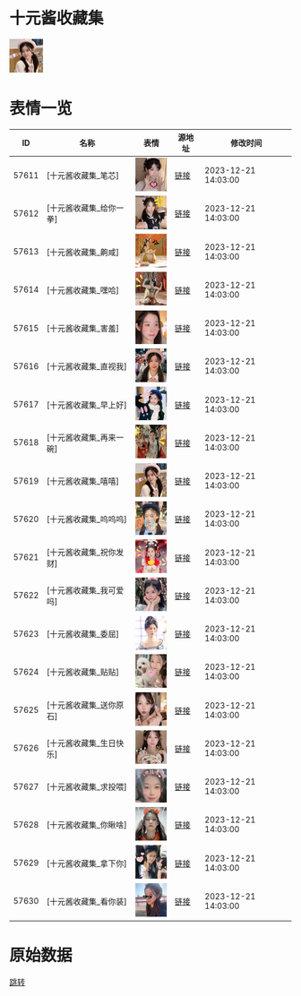 # 十元酱收藏集

<img src="./cover.png" height="60" alt="cover" />

# 表情一览

|ID|名称|表情|源地址|修改时间|
|----|----|----|----|----|
|57611|[十元酱收藏集_笔芯]|<img src="./pic/057611_%5B十元酱收藏集_笔芯%5D.png" height="60" alt="笔芯"/>|[链接](https://i0.hdslb.com/bfs/garb/5abf31a40dcaeb725602d5e74a0d81b217e961e7.png)|2023-12-21 14:03:00|
|57612|[十元酱收藏集_给你一拳]|<img src="./pic/057612_%5B十元酱收藏集_给你一拳%5D.png" height="60" alt="给你一拳"/>|[链接](https://i0.hdslb.com/bfs/garb/f462630876fa347bb70f8745aad45a1cf25c0c49.png)|2023-12-21 14:03:00|
|57613|[十元酱收藏集_齁咸]|<img src="./pic/057613_%5B十元酱收藏集_齁咸%5D.png" height="60" alt="齁咸"/>|[链接](https://i0.hdslb.com/bfs/garb/2572ea2d23d3f609ca6003687c3f39136f915820.png)|2023-12-21 14:03:00|
|57614|[十元酱收藏集_嘿哈]|<img src="./pic/057614_%5B十元酱收藏集_嘿哈%5D.png" height="60" alt="嘿哈"/>|[链接](https://i0.hdslb.com/bfs/garb/332b4b076a8161a020b1fa47ea77b629302aef13.png)|2023-12-21 14:03:00|
|57615|[十元酱收藏集_害羞]|<img src="./pic/057615_%5B十元酱收藏集_害羞%5D.png" height="60" alt="害羞"/>|[链接](https://i0.hdslb.com/bfs/garb/7433e6a42c0c61eddfb3a3e79f7e2d0485e561a4.png)|2023-12-21 14:03:00|
|57616|[十元酱收藏集_直视我]|<img src="./pic/057616_%5B十元酱收藏集_直视我%5D.png" height="60" alt="直视我"/>|[链接](https://i0.hdslb.com/bfs/garb/292b1ac76d81a7413ee67449163ca66f73797d70.png)|2023-12-21 14:03:00|
|57617|[十元酱收藏集_早上好]|<img src="./pic/057617_%5B十元酱收藏集_早上好%5D.png" height="60" alt="早上好"/>|[链接](https://i0.hdslb.com/bfs/garb/16cd59affa6371db73ece041cad74d683a781707.png)|2023-12-21 14:03:00|
|57618|[十元酱收藏集_再来一碗]|<img src="./pic/057618_%5B十元酱收藏集_再来一碗%5D.png" height="60" alt="再来一碗"/>|[链接](https://i0.hdslb.com/bfs/garb/8227a5bc72c9892d85cf3bbf5eac4686facf081b.png)|2023-12-21 14:03:00|
|57619|[十元酱收藏集_嘻嘻]|<img src="./pic/057619_%5B十元酱收藏集_嘻嘻%5D.png" height="60" alt="嘻嘻"/>|[链接](https://i0.hdslb.com/bfs/garb/5cffe269a5fadad93095e62f68320a0834f3ca8f.png)|2023-12-21 14:03:00|
|57620|[十元酱收藏集_呜呜呜]|<img src="./pic/057620_%5B十元酱收藏集_呜呜呜%5D.png" height="60" alt="呜呜呜"/>|[链接](https://i0.hdslb.com/bfs/garb/2ec2f5a88f9b2e4a2321bb7b71a702d2db0d46a9.png)|2023-12-21 14:03:00|
|57621|[十元酱收藏集_祝你发财]|<img src="./pic/057621_%5B十元酱收藏集_祝你发财%5D.png" height="60" alt="祝你发财"/>|[链接](https://i0.hdslb.com/bfs/garb/8ebc77f5f26144e79ef34736dc68521ec11dc01f.png)|2023-12-21 14:03:00|
|57622|[十元酱收藏集_我可爱吗]|<img src="./pic/057622_%5B十元酱收藏集_我可爱吗%5D.png" height="60" alt="我可爱吗"/>|[链接](https://i0.hdslb.com/bfs/garb/3178566840b4589101c7e77f8f10f699935806bd.png)|2023-12-21 14:03:00|
|57623|[十元酱收藏集_委屈]|<img src="./pic/057623_%5B十元酱收藏集_委屈%5D.png" height="60" alt="委屈"/>|[链接](https://i0.hdslb.com/bfs/garb/63273fa89336b113b1f1c92f2c3bb79b5d5d1b32.png)|2023-12-21 14:03:00|
|57624|[十元酱收藏集_贴贴]|<img src="./pic/057624_%5B十元酱收藏集_贴贴%5D.png" height="60" alt="贴贴"/>|[链接](https://i0.hdslb.com/bfs/garb/0ff98e596252abfaf6bbacbb8834f8b547783358.png)|2023-12-21 14:03:00|
|57625|[十元酱收藏集_送你原石]|<img src="./pic/057625_%5B十元酱收藏集_送你原石%5D.png" height="60" alt="送你原石"/>|[链接](https://i0.hdslb.com/bfs/garb/5c7d769ea0324a5854522e847033b8c86aa91ad8.png)|2023-12-21 14:03:00|
|57626|[十元酱收藏集_生日快乐]|<img src="./pic/057626_%5B十元酱收藏集_生日快乐%5D.png" height="60" alt="生日快乐"/>|[链接](https://i0.hdslb.com/bfs/garb/7df8fd35b13f7796b89be9404ca33e765c8e42e7.png)|2023-12-21 14:03:00|
|57627|[十元酱收藏集_求投喂]|<img src="./pic/057627_%5B十元酱收藏集_求投喂%5D.png" height="60" alt="求投喂"/>|[链接](https://i0.hdslb.com/bfs/garb/ece9ab8ce54681e9bd23aecfdeceb00c0d165cda.png)|2023-12-21 14:03:00|
|57628|[十元酱收藏集_你瞅啥]|<img src="./pic/057628_%5B十元酱收藏集_你瞅啥%5D.png" height="60" alt="你瞅啥"/>|[链接](https://i0.hdslb.com/bfs/garb/badfdd8b2459f36c1a17bd2b4db0aaa1f42108f7.png)|2023-12-21 14:03:00|
|57629|[十元酱收藏集_拿下你]|<img src="./pic/057629_%5B十元酱收藏集_拿下你%5D.png" height="60" alt="拿下你"/>|[链接](https://i0.hdslb.com/bfs/garb/43e79fa3bb2a16936cd510fba4ffcfe7e16b3c38.png)|2023-12-21 14:03:00|
|57630|[十元酱收藏集_看你装]|<img src="./pic/057630_%5B十元酱收藏集_看你装%5D.png" height="60" alt="看你装"/>|[链接](https://i0.hdslb.com/bfs/garb/d4aba9736394a1daf45e9e66e6a50573cfece5ac.png)|2023-12-21 14:03:00|

# 原始数据

[跳转](./raw.json)

